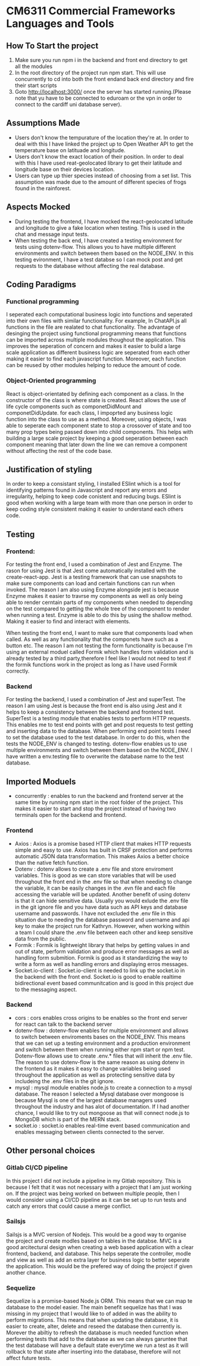 # CM6311 Commercial Frameworks Languages and Tools
## How To Start the project
1. Make sure you run npm i in the backend and front end directory to 
get all the modules
2. In the root directory of the project run npm start. This will use concurrently to cd into both 
the front endand back end directory and fire their start scripts
3. Goto [http://localhost:3000/](http://localhost:3000/) once the server has started running.(Please note that yu have to be connected to eduroam or the vpn in order to connect to the cardiff uni database server).

## Assumptions Made
* Users don't know the tempurature of the location they're at. In order to deal with this I have linked the project up to Open Weather API to get the temperature base on latituade and longitude.
* Users don't know the exact location of their position. In order to deal with this I have used reat-geolocated library to get their latitude and longitude base on their devices location.
* Users can type up thier species instead of choosing from a set list. This assumption was made due to the amount of different species of frogs found in the rainforest.

## Aspects Mocked 
* During testing the frontend, I have mocked the react-geolocated latitude and longitude to give a fake location when testing. This is used in the chat and message input tests.
* When testing the back end, I have created a testing environment for tests using dotenv-flow. This allows you to have multiple different environments and switch between them based on the NODE_ENV. In this testing evironment, I have a test databse so I can mock post and get requests to the database without affecting the real database.

## Coding Paradigms
### Functional programming 
I seperated each computational business logic into functions and seperated into their own files with similar functionality. For example, In ChatAPI.js all functions in the file are realated to chat functionality. The advantage of desinging the project using functional programming means that functions can be imported across multiple modules thoughout the application. This improves the seperation of concern and makes it easier to build a large scale application as different business logic are seperated from each other making it easier to find each javascript function. Moreover, each function can be reused by other modules helping to reduce the amount of code.
### Object-Oriented programming
React is object-orientated by defining each component as a class. In the constructor of the class is where state is created. React allows the use of life cycle components such as componetDidMount and componetDidUpdate. for each class, I impoprted any business logic function into the class to use as a method. Moreover, using objects, I was able to seperate each component state to stop a crossover of state and too many prop types being passed down into child components. This helps with building a large scale project by keeping a good seperation between each component meaning that later down the line we can remove a component without affecting the rest of the code base.

## Justification of styling
In order to keep a consistant styling, I installed ESlint which is a tool for identifying patterns found in Javascript and report any errors and irregularity, helping to keep code conistent and reducing bugs. ESlint  is good when working with a large team with more than one person in order to keep coding style consistent making  it easier to understand each others code.

## Testing
### Frontend:
For testing the front end, I used a combination of Jest and Enzyme. The rason for using Jest is that Jest come automatically installed with the create-react-app. Jest is a testing framework that can use snapshots to make sure components can load and certain functions can run when invoked. The reason I am also using Enzyme alongside jest is because Enzyme makes it easier to travrse my components as well as only being able to render cerntain parts of my components when needed to depending on the test compared to getting the whole tree of the component to render when running a test. Enzyme is able to do this by using the shallow method. Making it easier to find and interact with elements. 

When testing the front end, I want to make sure that components load when called. As well as any functionality that the componets have such as a button etc. The reason I am not testing the form functionality is because I'm using an external moduel called Formik which handles form validation and is already tested by a third party,therefore I feel like I would not need to test if the formik functions work in the project as long as I have used Formik correctly.

### Backend
For testing the backend, I used a combination of Jest and superTest. The reason I am using Jest is because the front end is also using Jest and it helps to keep a consistency between the backend and frontend test. SuperTest is a testing module that enables tests to perform HTTP requests. This enables me to test end points with get and post requests to test getting and inserting data to the database. When performing end point tests I need to set the database used to the test database. In order to do this, when the tests the NODE_ENV is changed to testing. dotenv-flow enables us to use multiple environments and switch between them based on the NODE_ENV. I have written a env.testing file to overwrite the database name to the test database.

## Imported Moduels
* concurrently : enables to run the backend and frontend server at the same time by running npm start in the root folder of the project. This makes it easier to start and stop the project instead of having two terminals open for the backend and frontend. 
### Frontend
* Axios : Axios is a promise based HTTP client that makes HTTP requests simple and easy to use. Axios has built in CRSF protection and performs automatic JSON data transformation. This makes Axios a better choice than the native fetch function. 
* Dotenv : dotenv allows to create a .env file and store enviroment variables. This is good as we can store variables that will be used throughout the front end in the .env file so that when needing to change the variable, it can be easily changes in the .evn file and each file accessing the variable will be updated. Another benefit of using dotenv is that it can hide sensitive data. Usually you would exlude the .env file in the git ignore file and you have data such as API keys and database username and passwords. I have not excluded the .env file in this situation due to needing the  database password and username and api key to make the project run for Kathryn. However, when working within a team I could share the .env file between each other and keep sensitive data from the public.
* Formik : Formik is lightweight library that helps by getting values in and out of state, perform validation and produce error messages as well as handling form submition. Formik is good as it standardizing the way to write a form as well as handling errors and displaying erros messages.
* Socket.io-client : Socket.io-client is needed to link up the socket.io in the backend with the front end. Socket.io is good to enable realtime bidirectional event based communitcation and is good in this project due to the messaging aspect. 
### Backend
* cors : cors enables cross origins to be enables so the front end server for react can talk to the backend server
* dotenv-flow : dotenv-flow enables for multiple environment  and allows to switch between enviroments bases on the NODE_ENV. This means that we can set up a testing environment and a  production environment and switch between them when running either npm start or npm test. Dotenv-flow allows use to create .env.* files that will inherit the .env file. The reason to use dotenv-flow is the same reason as using dotenv in the frontend as it makes it easy to change variables being used throughout the application as well as protecting sensitive data by includeing the .env files in the git ignore. 
* mysql : mysql module enables node.js to create a connection to a mysql database. The reason I selected a Mysql database over mongoose is because Mysql is one of the largest database managers used throughout the industry and has alot of documentation. If I had another chance, I would like to try out mongoose as that will connect node.js to MongoDB which is part of the MERN stack.
* socket.io : socket.io enables real-time event based communication and enables messaging between clients connected to the server.

## Other personal choices
### Gitlab CI/CD pipeline
In this project I did not include a pipeline in my Gitlab repository. This is because I felt that it was not necessary with a project that I am just working on. If the project was being worked on between multiple people, then I would consider using a CI/CD pipeline as it can be set up to run tests and catch any errors that could cause a merge conflict.
### Sailsjs
Sailsjs is a MVC version of Nodejs. This would be a good way to organise the project and create modles based on tables in the databse. MVC is a good arcitectural design when creating a web based application with a clear frontend, backend, and database. This helps seperate the controller, modle and view as well as add an extra layer for business logic to better seperate the application. This would be the prefered way of doing the project if given another chance. 
### Sequelize 
Sequelize is a promise-based Node.js ORM. This means that we can map te database to the model easier. The main benefit sequelize has that I was missing in my project that I would like to of added in was the ability to perform migrations. This means that when updating the database, it is easier to create, alter, delete and reseed the database then currently is. Morever the abiltiy to refresh the database is much needed function when performing tests that add to the database as we can always garuntee that the test database will have a default state everytime we run a test as it will rollback to that state after inserting into the database, therefore will not affect future tests.